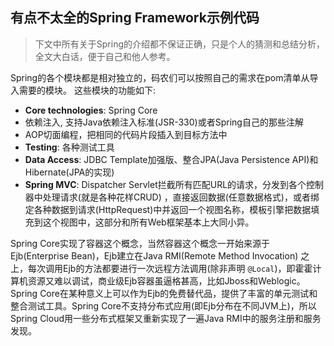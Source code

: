 ## 有点不太全的Spring Framework示例代码

> 下文中所有关于Spring的介绍都不保证正确，只是个人的猜测和总结分析，全文大白话，便于自己和他人参考。

Spring的各个模块都是相对独立的，码农们可以按照自己的需求在pom清单从导入需要的模块。 这些模块的功能如下:

* **Core technologies**: Spring Core
 * 依赖注入, 支持Java依赖注入标准(JSR-330)或者Spring自己的那些注解
 * AOP切面编程，把相同的代码片段插入到目标方法中
* **Testing**: 各种测试工具
* **Data Access**: JDBC Template加强版、整合JPA(Java Persistence API)和Hibernate(JPA的实现)
* **Spring MVC**: Dispatcher Servlet拦截所有匹配URL的请求，分发到各个控制器中处理请求(就是各种花样CRUD)
，直接返回数据(任意数据格式)，或者绑定各种数据到请求(HttpRequest)中并返回一个视图名称，模板引擎把数据填充到这个视图中，这部分和所有Web框架基本上大同小异。

Spring Core实现了容器这个概念，当然容器这个概念一开始来源于Ejb(Enterprise Bean)，Ejb建立在Java RMI(Remote Method Invocation)
之上，每次调用Ejb的方法都要进行一次远程方法调用(除非声明 `@Local`)，即霍霍计算机资源又难以调试，商业级Ejb容器虽逼格甚高，比如Jboss和Weblogic。Spring Core在某种意义上可以作为Ejb的免费替代品，提供了丰富的单元测试和整合测试工具。Spring Core不支持分布式应用(即Ejb分布在不同JVM上)，所以Spring Cloud用一些分布式框架又重新实现了一遍Java
RMI中的服务注册和服务发现。